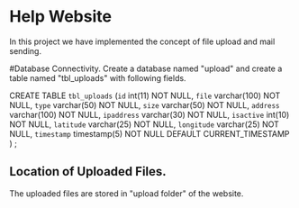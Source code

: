 # Help Website
In this project we have implemented the concept of file upload and mail sending.

#Database Connectivity.
Create a database named "upload" and create a table named "tbl_uploads" with following fields.

CREATE TABLE `tbl_uploads` (`id` int(11) NOT NULL,
  `file` varchar(100) NOT NULL,
  `type` varchar(50) NOT NULL,
  `size` varchar(50) NOT NULL,
  `address` varchar(100) NOT NULL,
  `ipaddress` varchar(30) NOT NULL,
  `isactive` int(10) NOT NULL,
  `latitude` varchar(25) NOT NULL,
  `longitude` varchar(25) NOT NULL,
  `timestamp` timestamp(5) NOT NULL DEFAULT CURRENT_TIMESTAMP
) ;


## Location of Uploaded Files.

The uploaded files are stored in "upload folder" of the website.
